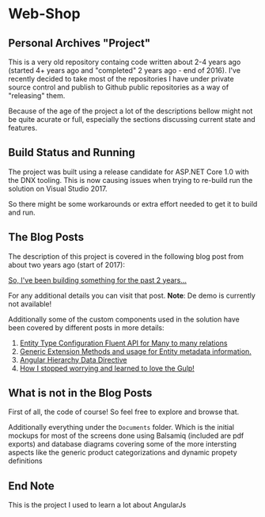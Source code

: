# Web-Shop

## Personal Archives "Project"

This is a very old repository containg code written about 2-4 years ago (started 4+ years ago and "completed" 2 years ago - end of 2016). I've recently decided to take most of the repositories I have under private source 
control and publish to Github public repositories as a way of "releasing" them.

Because of the age of the project a lot of the descriptions bellow might not be quite acurate or full, especially the sections discussing current state and features.

## Build Status and Running

The project was built using a release candidate for ASP.NET Core 1.0 with the DNX tooling. This is now causing issues when trying to re-build run the solution on Visual Studio 2017.

So there might be some workarounds or extra effort needed to get it to build and run.

## The Blog Posts

The description of this project is covered in the following blog post from about two years ago (start of 2017):

[So, I've been building something for the past 2 years...](http://blog.emirosmanoski.mk/I-Have-Been-Building-For-2-Years/)

For any additional details you can visit that post. **Note**: De demo is currently not available!


Additionally some of the custom components used in the solution have been covered by different posts in more details:

1. [Entity Type Configuration Fluent API for Many to many relations](http://blog.emirosmanoski.mk/Entity-Type-Configuration-Many-To-Many-Relations/)
2.  [Generic Extension Methods and usage for Entity metadata information.](http://blog.emirosmanoski.mk/Generic-Extension-Methods/)
3. [Angular Hierarchy Data Directive](http://blog.emirosmanoski.mk/Angular-Tree-Data-Directive/)
4. [How I stopped worrying and learned to love the Gulp!](http://blog.emirosmanoski.mk/How-I-Stopped-worying-and-learned-to-love-the-Gulp/)

## What is not in the Blog Posts

First of all, the code of course! So feel free to explore and browse that.

Additionally everything under the `Documents` folder. Which is the initial mockups for most of the screens done using Balsamiq (included are pdf exports) and database diagrams covering some of the more intersting aspects like the generic product categorizations and dynamic propety definitions

## End Note
This is the project I used to learn a lot about AngularJs
